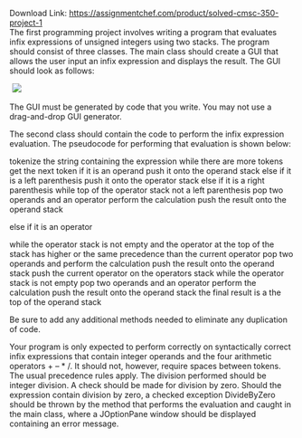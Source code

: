 Download Link: https://assignmentchef.com/product/solved-cmsc-350-project-1
<br>
The first programming project involves writing a program that evaluates infix expressions of unsigned integers using two stacks. The program should consist of three classes. The main class should create a GUI that allows the user input an infix expression and displays the result. The GUI should look as follows:

<img decoding="async" data-recalc-dims="1" data-src="https://i0.wp.com/www.ankitcodinghub.com/wp-content/uploads/2018/08/939.png?w=980&amp;ssl=1" class="aligncenter lazyload" src="data:image/gif;base64,R0lGODlhAQABAAAAACH5BAEKAAEALAAAAAABAAEAAAICTAEAOw==">

 <noscript>

  <img decoding="async" class="aligncenter" src="https://i0.wp.com/www.ankitcodinghub.com/wp-content/uploads/2018/08/939.png?w=980&amp;ssl=1" data-recalc-dims="1">

 </noscript>The GUI must be generated by code that you write. You may not use a drag-and-drop GUI generator.

The second class should contain the code to perform the infix expression evaluation. The pseudocode for performing that evaluation is shown below:

tokenize the string containing the expression while there are more tokens  get the next token       if it is an operand           push it onto the operand stack  else if it is a left parenthesis       push it onto the operator stack      else if it is a right parenthesis            while top of the operator stack not a left parenthesis            pop two operands and an operator                perform the calculation              push the result onto the operand stack

else if it is an operator

while the operator stack is not empty and              the operator at the top of the stack has higher            or the same precedence than the current operator              pop two operands and perform the calculation            push the result onto the operand stack          push the current operator on the operators stack while the operator stack is not empty    pop two operands and an operator  perform the calculation       push the result onto the operand stack the final result is a the top of the operand stack

Be sure to add any additional methods needed to eliminate any duplication of code.

Your program is only expected to perform correctly on syntactically correct infix expressions that contain integer operands and the four arithmetic operators + – * /. It should not, however, require spaces between tokens. The usual precedence rules apply. The division performed should be integer division. A check should be made for division by zero. Should the expression contain division by zero, a checked exception DivideByZero should be thrown by the method that performs the evaluation and caught in the main class, where a JOptionPane window should be displayed containing an error message.


